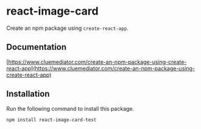 # react-image-card
Create an npm package using `create-react-app`.

## Documentation

[https://www.cluemediator.com/create-an-npm-package-using-create-react-app](https://www.cluemediator.com/create-an-npm-package-using-create-react-app)

## Installation

Run the following command to install this package.

```bash
npm install react-image-card-test
```